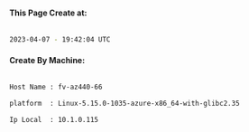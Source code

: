 
   
#### This Page Create at:

```bash

2023-04-07 - 19:42:04 UTC

```

#### Create By Machine:

```bash

Host Name : fv-az440-66

platform  : Linux-5.15.0-1035-azure-x86_64-with-glibc2.35

Ip Local  : 10.1.0.115

```

